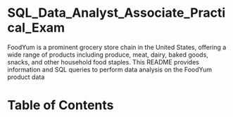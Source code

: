 # SQL_Data_Analyst_Associate_Practical_Exam
FoodYum is a prominent grocery store chain in the United States, offering a wide range of products including produce, meat, dairy, baked goods, snacks, and other household food staples. This README provides information and SQL queries to perform data analysis on the FoodYum product data

# Table of Contents
